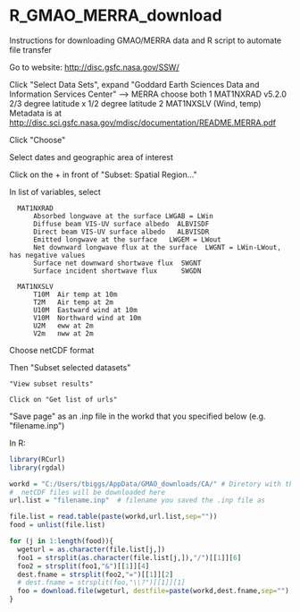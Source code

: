 # R_GMAO_MERRA_download
Instructions for downloading GMAO/MERRA data and R script to automate file transfer

Go to website:  http://disc.gsfc.nasa.gov/SSW/

 Click "Select Data Sets", expand "Goddard Earth Sciences Data and Information Services Center"
    -->  MERRA
    choose both 
	1 MAT1NXRAD v5.2.0   2/3 degree latitude x 1/2 degree latitude
  	2 MAT1NXSLV  (Wind, temp)  
  Metadata is at http://disc.sci.gsfc.nasa.gov/mdisc/documentation/README.MERRA.pdf

  Click "Choose"
  
  Select dates and geographic area of interest
  
  Click on the + in front of "Subset: Spatial Region..."
  
  In list of variables, select 
  
	  MAT1NXRAD
		  Absorbed longwave at the surface LWGAB = LWin
		  Diffuse beam VIS-UV surface albedo  ALBVISDF
		  Direct beam VIS-UV surface albedo   ALBVISDR
		  Emitted longwave at the surface   LWGEM = LWout
		  Net downward longwave flux at the surface  LWGNT = LWin-LWout, has negative values
		  Surface net downward shortwave flux  SWGNT
		  Surface incident shortwave flux      SWGDN

	  MAT1NXSLV
		  T10M  Air temp at 10m
		  T2M   Air temp at 2m
		  U10M  Eastward wind at 10m
		  V10M  Northward wind at 10m
		  U2M   eww at 2m
		  V2m   nww at 2m
  Choose netCDF format
  
  Then "Subset selected datasets"
  
  	"View subset results"
  	
  	Click on "Get list of urls"
  	
  "Save page" as an .inp file in the workd that you specified below (e.g. "filename.inp")
  
  In R:
  ```R
library(RCurl)
library(rgdal)

workd = "C:/Users/tbiggs/AppData/GMAO_downloads/CA/" # Diretory with the .inp file
  #  netCDF files will be downloaded here
url.list = "filename.inp"  # filename you saved the .inp file as

file.list = read.table(paste(workd,url.list,sep=""))
food = unlist(file.list)

for (j in 1:length(food)){
	wgeturl = as.character(file.list[j,])
	foo1 = strsplit(as.character(file.list[j,]),"/")[[1]][6]
	foo2 = strsplit(foo1,"&")[[1]][4]
	dest.fname = strsplit(foo2,"=")[[1]][2]
	# dest.fname = strsplit(foo,"\\?")[[1]][1]
	foo = download.file(wgeturl, destfile=paste(workd,dest.fname,sep=""), mode="wb", method='internal')
}

